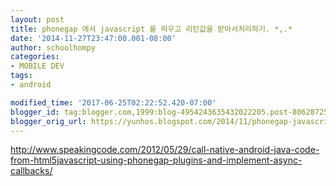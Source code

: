 ```yaml
---
layout: post
title: phonegap 에서 javascript 를 띄우고 리턴값을 받아서처리하기. *,.*
date: '2014-11-27T23:47:00.001-08:00'
author: schoolhompy
categories:
- MOBILE DEV
tags:
- android

modified_time: '2017-06-25T02:22:52.420-07:00'
blogger_id: tag:blogger.com,1999:blog-4954243635432022205.post-8062872584613189081
blogger_orig_url: https://yunhos.blogspot.com/2014/11/phonegap-javascript_27.html
---
```


http://www.speakingcode.com/2012/05/29/call-native-android-java-code-from-html5javascript-using-phonegap-plugins-and-implement-async-callbacks/